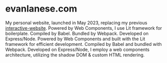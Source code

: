 # evanlanese.com

My personal website, launched in May 2023, replacing my previous [interactive-website](https://github.com/boshimoto/interactive-website). Powered by Web Components, I use Lit framework for boilerplate. Compiled by Babel. Bundled by Webpack. Developed on Express/Node. Powered by Web Components and built with the Lit framework for efficient development. Compiled by Babel and bundled with Webpack. Developed on Express/Node, I employ a web components architecture, utilizing the shadow DOM & custom HTML rendering.
